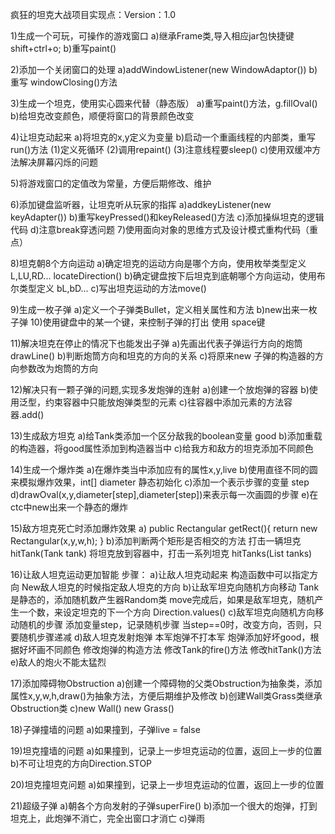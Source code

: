 ﻿疯狂的坦克大战项目实现点：Version：1.0                

1)生成一个可玩，可操作的游戏窗口
	a)继承Frame类,导入相应jar包快捷键 shift+ctrl+o;
	b)重写paint()
	
2)添加一个关闭窗口的处理
	a)addWindowListener(new WindowAdaptor())
	b)重写 windowClosing()方法
	
3)生成一个坦克，使用实心圆来代替（静态版）
	a)重写paint()方法，g.fillOval()
	b)给坦克改变颜色，顺便将窗口的背景颜色改变
	
4)让坦克动起来
	a)将坦克的x,y定义为变量
	b)启动一个重画线程的内部类，重写run()方法
		(1)定义死循环
		(2)调用repaint()
		(3)注意线程要sleep()
	c)使用双缓冲方法解决屏幕闪烁的问题
	
5)将游戏窗口的定值改为常量，方便后期修改、维护

6)添加键盘监听器，让坦克听从玩家的指挥
	a)addkeyListener(new keyAdapter())
	b)重写keyPressed()和keyReleased()方法
	c)添加操纵坦克的逻辑代码
	d)注意break穿透问题
7)使用面向对象的思维方式及设计模式重构代码（重点）

8)坦克朝8个方向运动
	a)确定坦克的运动方向是哪个方向，使用枚举类型定义 L,LU,RD... locateDirection()
	b)确定键盘按下后坦克到底朝哪个方向运动，使用布尔类型定义 bL,bD...
	c)写出坦克运动的方法move()
	
9)生成一枚子弹
	a)定义一个子弹类Bullet，定义相关属性和方法
	b)new出来一枚子弹
10)使用键盘中的某一个键，来控制子弹的打出 使用 space键

11)解决坦克在停止的情况下也能发出子弹
	a)先画出代表子弹运行方向的炮筒drawLine()
	b)判断炮筒方向和坦克的方向的关系
	c)将原来new 子弹的构造器的方向参数改为炮筒的方向
	
12)解决只有一颗子弹的问题,实现多发炮弹的连射
	a)创建一个放炮弹的容器
	b)使用泛型，约束容器中只能放炮弹类型的元素
	c)往容器中添加元素的方法容器.add(<Bullet>)
	
13)生成敌方坦克
	a)给Tank类添加一个区分敌我的boolean变量 good
	b)添加重载的构造器，将good属性添加到构造器当中
	c)给我方和敌方的坦克添加不同颜色
	
14)生成一个爆炸类
	a)在爆炸类当中添加应有的属性x,y,live
	b)使用直径不同的圆来模拟爆炸效果，int[] diameter 静态初始化
	c)添加一个表示步骤的变量 step
	d)drawOval(x,y,diameter[step],diameter[step])来表示每一次画圆的步骤
	e)在ctc中new出来一个静态的爆炸
	
15)敌方坦克死亡时添加爆炸效果
	a) public Rectangular getRect(){
			return new Rectangular(x,y,w,h);
	   }
	b)添加判断两个矩形是否相交的方法
		打击一辆坦克
		hitTank(Tank tank)
		将坦克放到容器中，打击一系列坦克
		hitTanks(List<Tank> tanks)
		
16)让敌人坦克运动更加智能
步骤：
	a)让敌人坦克动起来
		构造函数中可以指定方向
		New敌人坦克的时候指定敌人坦克的方向
	b)让敌军坦克向随机方向移动
		Tank是静态的，添加随机数产生器Random类
		move完成后，如果是敌军坦克，随机产生一个数，来设定坦克的下一个方向
		Direction.values()
	c)敌军坦克向随机方向移动随机的步骤
		添加变量step，记录随机步骤
		当step==0时，改变方向，否则，只要随机步骤递减
	d)敌人坦克发射炮弹
		本军炮弹不打本军
		炮弹添加好坏good，根据好坏画不同颜色
		修改炮弹的构造方法
		修改Tank的fire()方法
		修改hitTank()方法
	e)敌人的炮火不能太猛烈
	
17)添加障碍物Obstruction
	a)创建一个障碍物的父类Obstruction为抽象类，添加属性x,y,w,h,draw()为抽象方法，方便后期维护及修改
	b)创建Wall类Grass类继承Obstruction类
	c)new Wall() new Grass()
	
18)子弹撞墙的问题
	a)如果撞到，子弹live = false
	
19)坦克撞墙的问题
	a)如果撞到，记录上一步坦克运动的位置，返回上一步的位置
	b)不可让坦克的方向Direction.STOP
	
20)坦克撞坦克问题
	a)如果撞到，记录上一步坦克运动的位置，返回上一步的位置
	
21)超级子弹
	a)朝各个方向发射的子弹superFire()
	b)添加一个很大的炮弹，打到坦克上，此炮弹不消亡，完全出窗口才消亡
	c)弹雨
	
	                                                                         


